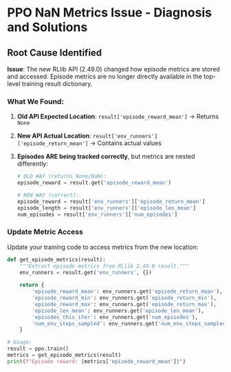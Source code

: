 # PPO NaN Metrics Issue - Diagnosis and Solutions

## Root Cause Identified

**Issue**: The new RLlib API (2.49.0) changed how episode metrics are stored and accessed. Episode metrics are no longer directly available in the top-level training result dictionary.

### What We Found:

1. **Old API Expected Location**: `result['episode_reward_mean']` → Returns `None`
2. **New API Actual Location**: `result['env_runners']['episode_return_mean']` → Contains actual values

3. **Episodes ARE being tracked correctly**, but metrics are nested differently:
   ```python
   # OLD WAY (returns None/NaN):
   episode_reward = result.get('episode_reward_mean')
   
   # NEW WAY (correct):
   episode_reward = result['env_runners']['episode_return_mean']
   episode_length = result['env_runners']['episode_len_mean']
   num_episodes = result['env_runners']['num_episodes']
   ```

###  Update Metric Access 
Update your training code to access metrics from the new location:

```python
def get_episode_metrics(result):
    """Extract episode metrics from RLlib 2.49.0 result."""
    env_runners = result.get('env_runners', {})
    
    return {
        'episode_reward_mean': env_runners.get('episode_return_mean'),
        'episode_reward_min': env_runners.get('episode_return_min'),
        'episode_reward_max': env_runners.get('episode_return_max'),
        'episode_len_mean': env_runners.get('episode_len_mean'),
        'episodes_this_iter': env_runners.get('num_episodes'),
        'num_env_steps_sampled': env_runners.get('num_env_steps_sampled')
    }

# Usage:
result = ppo.train()
metrics = get_episode_metrics(result)
print(f"Episode reward: {metrics['episode_reward_mean']}")
```
